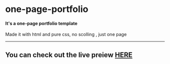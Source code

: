 # one-page-portfolio

#### It's a one-page portfolio template <br>
Made it with html and pure css, no scolling , just one page  <br>
<hr>

## You can check out the live preiew [HERE](https://nazaneyn.github.io/one-page-portfolio/) <br>

